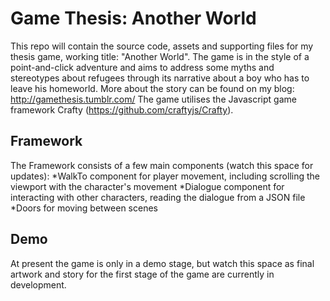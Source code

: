 Game Thesis: Another World
================================

This repo will contain the source code, assets and supporting files for my thesis game, working title: "Another World". The game is in the style of a point-and-click adventure and aims to address some myths and stereotypes about refugees through its narrative about a boy who has to leave his homeworld. More about the story can be found on my blog: http://gamethesis.tumblr.com/
The game utilises the Javascript game framework Crafty (https://github.com/craftyjs/Crafty).

Framework
-----------

The Framework consists of a few main components (watch this space for updates):
*WalkTo component for player movement, including scrolling the viewport with the character's movement
*Dialogue component for interacting with other characters, reading the dialogue from a JSON file
*Doors for moving between scenes


Demo
------------

At present the game is only in a demo stage, but watch this space as final artwork and story for the first stage of the game are currently in development.